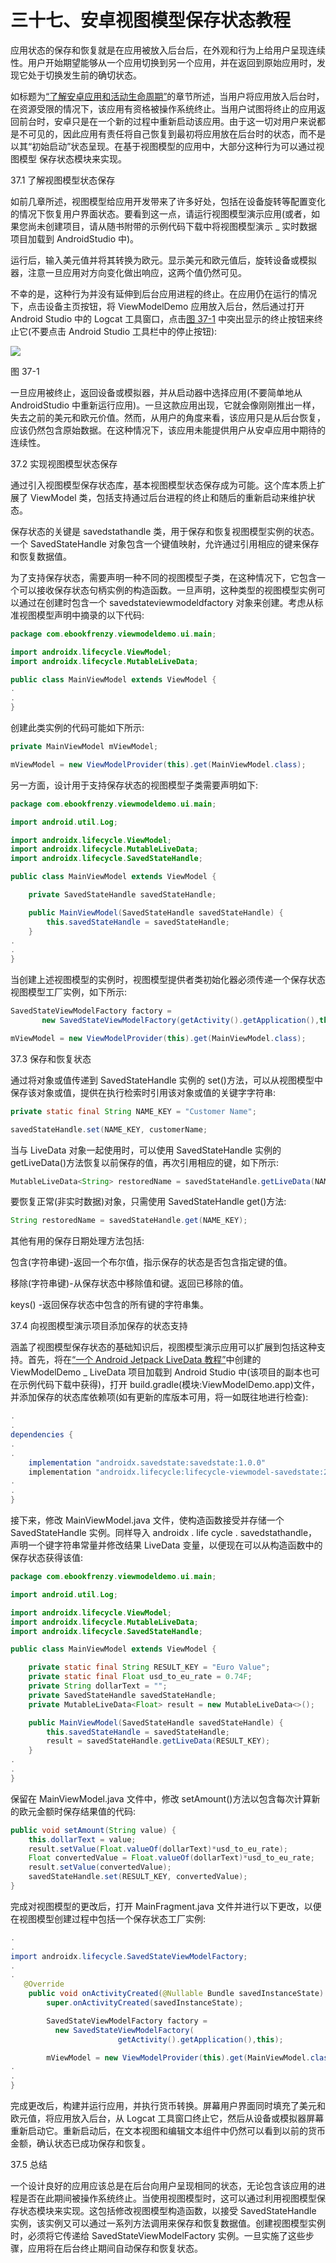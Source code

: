 # 三十七、安卓视图模型保存状态教程

应用状态的保存和恢复就是在应用被放入后台后，在外观和行为上给用户呈现连续性。用户开始期望能够从一个应用切换到另一个应用，并在返回到原始应用时，发现它处于切换发生前的确切状态。

如标题为[“了解安卓应用和活动生命周期”](12.html#_idTextAnchor259)的章节所述，当用户将应用放入后台时，在资源受限的情况下，该应用有资格被操作系统终止。当用户试图将终止的应用返回前台时，安卓只是在一个新的过程中重新启动该应用。由于这一切对用户来说都是不可见的，因此应用有责任将自己恢复到最初将应用放在后台时的状态，而不是以其“初始启动”状态呈现。在基于视图模型的应用中，大部分这种行为可以通过视图模型 保存状态模块来实现。

37.1 了解视图模型状态保存

如前几章所述，视图模型给应用开发带来了许多好处，包括在设备旋转等配置变化的情况下恢复用户界面状态。要看到这一点，请运行视图模型演示应用(或者，如果您尚未创建项目，请从随书附带的示例代码下载中将视图模型演示 _ 实时数据项目加载到 AndroidStudio 中)。

运行后，输入美元值并将其转换为欧元。显示美元和欧元值后，旋转设备或模拟器，注意一旦应用对方向变化做出响应，这两个值仍然可见。

不幸的是，这种行为并没有延伸到后台应用进程的终止。在应用仍在运行的情况下，点击设备主页按钮，将 ViewModelDemo 应用放入后台，然后通过打开 Android Studio 中的 Logcat 工具窗口，点击[图 37-1](#_idTextAnchor768) 中突出显示的终止按钮来终止它(不要点击 Android Studio 工具栏中的停止按钮):

![](img/as_3.5_logcat_terminate.jpg)

图 37-1

一旦应用被终止，返回设备或模拟器，并从启动器中选择应用(不要简单地从 AndroidStudio 中重新运行应用)。一旦这款应用出现，它就会像刚刚推出一样，失去之前的美元和欧元价值。然而，从用户的角度来看，该应用只是从后台恢复，应该仍然包含原始数据。在这种情况下，该应用未能提供用户从安卓应用中期待的连续性。

37.2 实现视图模型状态保存

通过引入视图模型保存状态库，基本视图模型状态保存成为可能。这个库本质上扩展了 ViewModel 类，包括支持通过后台进程的终止和随后的重新启动来维护状态。

保存状态的关键是 savedstathandle 类，用于保存和恢复视图模型实例的状态。一个 SavedStateHandle 对象包含一个键值映射，允许通过引用相应的键来保存和恢复数据值。

为了支持保存状态，需要声明一种不同的视图模型子类，在这种情况下，它包含一个可以接收保存状态句柄实例的构造函数。一旦声明，这种类型的视图模型实例可以通过在创建时包含一个 savedstateviewmodeldfactory 对象来创建。考虑从标准视图模型声明中摘录的以下代码:

```java
package com.ebookfrenzy.viewmodeldemo.ui.main;

import androidx.lifecycle.ViewModel;
import androidx.lifecycle.MutableLiveData;

public class MainViewModel extends ViewModel {
.
.
}
```

创建此类实例的代码可能如下所示:

```java
private MainViewModel mViewModel;

mViewModel = new ViewModelProvider(this).get(MainViewModel.class);
```

另一方面，设计用于支持保存状态的视图模型子类需要声明如下:

```java
package com.ebookfrenzy.viewmodeldemo.ui.main;

import android.util.Log;

import androidx.lifecycle.ViewModel;
import androidx.lifecycle.MutableLiveData;
import androidx.lifecycle.SavedStateHandle;

public class MainViewModel extends ViewModel {

    private SavedStateHandle savedStateHandle;

    public MainViewModel(SavedStateHandle savedStateHandle) {
        this.savedStateHandle = savedStateHandle;
    }
.
.
}
```

当创建上述视图模型的实例时，视图模型提供者类初始化器必须传递一个保存状态视图模型工厂实例，如下所示:

```java
SavedStateViewModelFactory factory =
       new SavedStateViewModelFactory(getActivity().getApplication(),this);

mViewModel = new ViewModelProvider(this).get(MainViewModel.class);
```

37.3 保存和恢复状态

通过将对象或值传递到 SavedStateHandle 实例的 set()方法，可以从视图模型中保存该对象或值，提供在执行检索时引用该对象或值的关键字字符串:

```java
private static final String NAME_KEY = "Customer Name";

savedStateHandle.set(NAME_KEY, customerName;
```

当与 LiveData 对象一起使用时，可以使用 SavedStateHandle 实例的 getLiveData()方法恢复以前保存的值，再次引用相应的键，如下所示:

```java
MutableLiveData<String> restoredName = savedStateHandle.getLiveData(NAME_KEY);
```

要恢复正常(非实时数据)对象，只需使用 SavedStateHandle get()方法:

```java
String restoredName = savedStateHandle.get(NAME_KEY);
```

其他有用的保存日期处理方法包括:

包含(字符串键)-返回一个布尔值，指示保存的状态是否包含指定键的值。

移除(字符串键)-从保存状态中移除值和键。返回已移除的值。

keys() -返回保存状态中包含的所有键的字符串集。

37.4 向视图模型演示项目添加保存的状态支持

涵盖了视图模型保存状态的基础知识后，视图模型演示应用可以扩展到包括这种支持。首先，将在[“一个 Android Jetpack LiveData 教程”](34.html#_idTextAnchor731)中创建的 ViewModelDemo _ LiveData 项目加载到 Android Studio 中(该项目的副本也可在示例代码下载中获得)，打开 build.gradle(模块:ViewModelDemo.app)文件，并添加保存的状态库依赖项(如有更新的库版本可用，将一如既往地进行检查):

```java
.
.
dependencies {
.
.    
    implementation "androidx.savedstate:savedstate:1.0.0"
    implementation "androidx.lifecycle:lifecycle-viewmodel-savedstate:2.2.0"
.
.
}
```

接下来，修改 MainViewModel.java 文件，使构造函数接受并存储一个 SavedStateHandle 实例。同样导入 androidx . life cycle . savedstathandle，声明一个键字符串常量并修改结果 LiveData 变量，以便现在可以从构造函数中的保存状态获得该值:

```java
package com.ebookfrenzy.viewmodeldemo.ui.main;

import android.util.Log;

import androidx.lifecycle.ViewModel;
import androidx.lifecycle.MutableLiveData;
import androidx.lifecycle.SavedStateHandle;

public class MainViewModel extends ViewModel {

    private static final String RESULT_KEY = "Euro Value";
    private static final Float usd_to_eu_rate = 0.74F;
    private String dollarText = "";
    private SavedStateHandle savedStateHandle;
    private MutableLiveData<Float> result = new MutableLiveData<>();

    public MainViewModel(SavedStateHandle savedStateHandle) {
        this.savedStateHandle = savedStateHandle;
        result = savedStateHandle.getLiveData(RESULT_KEY);
    }
.
.
}
```

保留在 MainViewModel.java 文件中，修改 setAmount()方法以包含每次计算新的欧元金额时保存结果值的代码:

```java
public void setAmount(String value) {
    this.dollarText = value;
    result.setValue(Float.valueOf(dollarText)*usd_to_eu_rate);
    Float convertedValue = Float.valueOf(dollarText)*usd_to_eu_rate;
    result.setValue(convertedValue);
    savedStateHandle.set(RESULT_KEY, convertedValue);
}
```

完成对视图模型的更改后，打开 MainFragment.java 文件并进行以下更改，以便在视图模型创建过程中包括一个保存状态工厂实例:

```java
.
.
import androidx.lifecycle.SavedStateViewModelFactory;
.
.
   @Override
    public void onActivityCreated(@Nullable Bundle savedInstanceState) {
        super.onActivityCreated(savedInstanceState);

        SavedStateViewModelFactory factory = 
          new SavedStateViewModelFactory(
                        getActivity().getApplication(),this);

        mViewModel = new ViewModelProvider(this).get(MainViewModel.class);
.
.
}
```

完成更改后，构建并运行应用，并执行货币转换。屏幕用户界面同时填充了美元和欧元值，将应用放入后台，从 Logcat 工具窗口终止它，然后从设备或模拟器屏幕重新启动它。重新启动后，在文本视图和编辑文本组件中仍然可以看到以前的货币金额，确认状态已成功保存和恢复。

37.5 总结

一个设计良好的应用应该总是在后台向用户呈现相同的状态，无论包含该应用的进程是否在此期间被操作系统终止。当使用视图模型时，这可以通过利用视图模型保存状态模块来实现。这包括修改视图模型构造函数，以接受 SavedStateHandle 实例，该实例又可以通过一系列方法调用来保存和恢复数据值。创建视图模型实例时，必须将它传递给 SavedStateViewModelFactory 实例。一旦实施了这些步骤，应用将在后台终止期间自动保存和恢复状态。